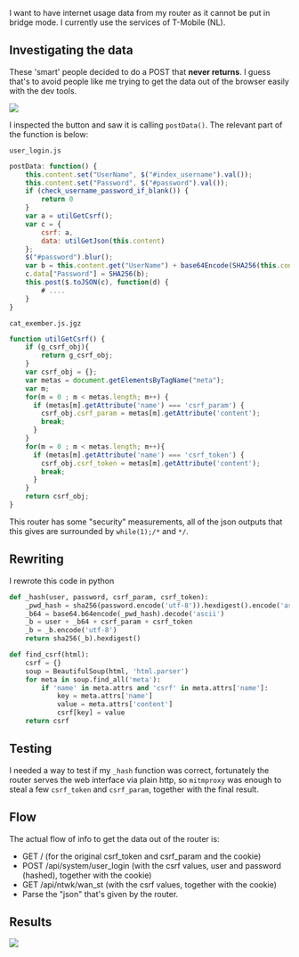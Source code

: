 I want to have internet usage data from my router as it cannot be put in bridge mode. I currently use the services of T-Mobile (NL).

## Investigating the data

These 'smart' people decided to do a POST that **never returns**. I guess that's to avoid people like me trying to get the data out of the browser easily with the dev tools.

![](images/router-home.png)

I inspected the button and saw it is calling `postData()`. The relevant part of the function is below:

`user_login.js`

```javascript
postData: function() {
    this.content.set("UserName", $("#index_username").val());
    this.content.set("Password", $("#password").val());
    if (check_username_password_if_blank()) {
        return 0
    }
    var a = utilGetCsrf();
    var c = {
        csrf: a,
        data: utilGetJson(this.content)
    };
    $("#password").blur();
    var b = this.content.get("UserName") + base64Encode(SHA256(this.content.get("Password"))) + a.csrf_param + a.csrf_token;
    c.data["Password"] = SHA256(b);
    this.post($.toJSON(c), function(d) {
        # ....
    }
}
``` 

`cat_exember.js.jgz`

```javascript
function utilGetCsrf() {
    if (g_csrf_obj){
        return g_csrf_obj;
    }
    var csrf_obj = {};
    var metas = document.getElementsByTagName("meta");
    var m;
    for(m = 0 ; m < metas.length; m++) {
      if (metas[m].getAttribute('name') === 'csrf_param') {
        csrf_obj.csrf_param = metas[m].getAttribute('content');
        break;
      }
    }
    for(m = 0 ; m < metas.length; m++){
      if (metas[m].getAttribute('name') === 'csrf_token') {
        csrf_obj.csrf_token = metas[m].getAttribute('content');
        break;
      }
    }
    return csrf_obj;
}
```

This router has some "security" measurements, all of the json outputs that this gives are surrounded by `while(1);/*` and `*/`.

## Rewriting

I rewrote this code in python

```python
def _hash(user, password, csrf_param, csrf_token):
    _pwd_hash = sha256(password.encode('utf-8')).hexdigest().encode('ascii')
    _b64 = base64.b64encode(_pwd_hash).decode('ascii')
    _b = user + _b64 + csrf_param + csrf_token
    _b = _b.encode('utf-8')
    return sha256(_b).hexdigest()

def find_csrf(html):
    csrf = {}
    soup = BeautifulSoup(html, 'html.parser')
    for meta in soup.find_all('meta'):
        if 'name' in meta.attrs and 'csrf' in meta.attrs['name']:
            key = meta.attrs['name']
            value = meta.attrs['content']
            csrf[key] = value
    return csrf
```


## Testing

I needed a way to test if my `_hash` function was correct, fortunately the router serves the web interface via plain http, so `mitmproxy` was enough to steal a few `csrf_token` and `csrf_param`, together with the final result.

## Flow

The actual flow of info to get the data out of the router is:

- GET / (for the original csrf\_token and csrf\_param and the cookie)
- POST /api/system/user\_login (with the csrf values, user and password (hashed), together with the cookie)
- GET /api/ntwk/wan\_st (with the csrf values, together with the cookie)
- Parse the "json" that's given by the router.

## Results

![](images/router-results.png)
